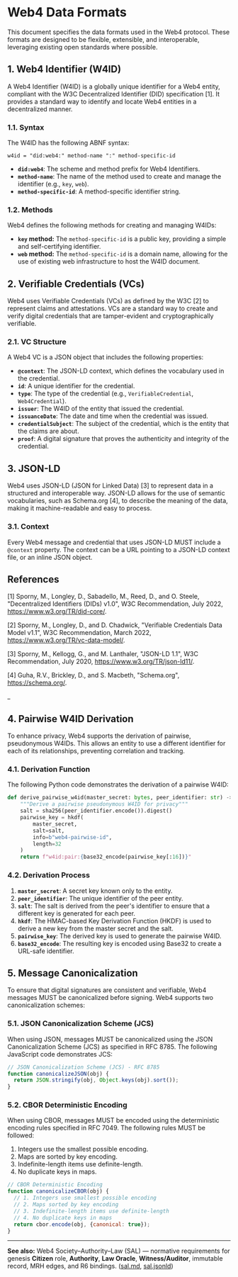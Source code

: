 # Web4 Data Formats

This document specifies the data formats used in the Web4 protocol. These formats are designed to be flexible, extensible, and interoperable, leveraging existing open standards where possible.




## 1. Web4 Identifier (W4ID)

A Web4 Identifier (W4ID) is a globally unique identifier for a Web4 entity, compliant with the W3C Decentralized Identifier (DID) specification [1]. It provides a standard way to identify and locate Web4 entities in a decentralized manner.

### 1.1. Syntax

The W4ID has the following ABNF syntax:

`w4id = "did:web4:" method-name ":" method-specific-id`

- **`did:web4`**: The scheme and method prefix for Web4 Identifiers.
- **`method-name`**: The name of the method used to create and manage the identifier (e.g., `key`, `web`).
- **`method-specific-id`**: A method-specific identifier string.

### 1.2. Methods

Web4 defines the following methods for creating and managing W4IDs:

- **`key` method:** The `method-specific-id` is a public key, providing a simple and self-certifying identifier.
- **`web` method:** The `method-specific-id` is a domain name, allowing for the use of existing web infrastructure to host the W4ID document.

## 2. Verifiable Credentials (VCs)

Web4 uses Verifiable Credentials (VCs) as defined by the W3C [2] to represent claims and attestations. VCs are a standard way to create and verify digital credentials that are tamper-evident and cryptographically verifiable.

### 2.1. VC Structure

A Web4 VC is a JSON object that includes the following properties:

- **`@context`**: The JSON-LD context, which defines the vocabulary used in the credential.
- **`id`**: A unique identifier for the credential.
- **`type`**: The type of the credential (e.g., `VerifiableCredential`, `Web4Credential`).
- **`issuer`**: The W4ID of the entity that issued the credential.
- **`issuanceDate`**: The date and time when the credential was issued.
- **`credentialSubject`**: The subject of the credential, which is the entity that the claims are about.
- **`proof`**: A digital signature that proves the authenticity and integrity of the credential.

## 3. JSON-LD

Web4 uses JSON-LD (JSON for Linked Data) [3] to represent data in a structured and interoperable way. JSON-LD allows for the use of semantic vocabularies, such as Schema.org [4], to describe the meaning of the data, making it machine-readable and easy to process.

### 3.1. Context

Every Web4 message and credential that uses JSON-LD MUST include a `@context` property. The context can be a URL pointing to a JSON-LD context file, or an inline JSON object.

## References

[1] Sporny, M., Longley, D., Sabadello, M., Reed, D., and O. Steele, "Decentralized Identifiers (DIDs) v1.0", W3C Recommendation, July 2022, <https://www.w3.org/TR/did-core/>.

[2] Sporny, M., Longley, D., and D. Chadwick, "Verifiable Credentials Data Model v1.1", W3C Recommendation, March 2022, <https://www.w3.org/TR/vc-data-model/>.

[3] Sporny, M., Kellogg, G., and M. Lanthaler, "JSON-LD 1.1", W3C Recommendation, July 2020, <https://www.w3.org/TR/json-ld11/>.

[4] Guha, R.V., Brickley, D., and S. Macbeth, "Schema.org", <https://schema.org/>.



_



## 4. Pairwise W4ID Derivation

To enhance privacy, Web4 supports the derivation of pairwise, pseudonymous W4IDs. This allows an entity to use a different identifier for each of its relationships, preventing correlation and tracking.

### 4.1. Derivation Function

The following Python code demonstrates the derivation of a pairwise W4ID:

```python
def derive_pairwise_w4id(master_secret: bytes, peer_identifier: str) -> str:
    """Derive a pairwise pseudonymous W4ID for privacy"""
    salt = sha256(peer_identifier.encode()).digest()
    pairwise_key = hkdf(
        master_secret,
        salt=salt,
        info=b"web4-pairwise-id",
        length=32
    )
    return f"w4id:pair:{base32_encode(pairwise_key[:16])}"
```

### 4.2. Derivation Process

1.  **`master_secret`**: A secret key known only to the entity.
2.  **`peer_identifier`**: The unique identifier of the peer entity.
3.  **`salt`**: The salt is derived from the peer's identifier to ensure that a different key is generated for each peer.
4.  **`hkdf`**: The HMAC-based Key Derivation Function (HKDF) is used to derive a new key from the master secret and the salt.
5.  **`pairwise_key`**: The derived key is used to generate the pairwise W4ID.
6.  **`base32_encode`**: The resulting key is encoded using Base32 to create a URL-safe identifier.




## 5. Message Canonicalization

To ensure that digital signatures are consistent and verifiable, Web4 messages MUST be canonicalized before signing. Web4 supports two canonicalization schemes:

### 5.1. JSON Canonicalization Scheme (JCS)

When using JSON, messages MUST be canonicalized using the JSON Canonicalization Scheme (JCS) as specified in RFC 8785. The following JavaScript code demonstrates JCS:

```javascript
// JSON Canonicalization Scheme (JCS) - RFC 8785
function canonicalizeJSON(obj) {
  return JSON.stringify(obj, Object.keys(obj).sort());
}
```

### 5.2. CBOR Deterministic Encoding

When using CBOR, messages MUST be encoded using the deterministic encoding rules specified in RFC 7049. The following rules MUST be followed:

1.  Integers use the smallest possible encoding.
2.  Maps are sorted by key encoding.
3.  Indefinite-length items use definite-length.
4.  No duplicate keys in maps.

```javascript
// CBOR Deterministic Encoding
function canonicalizeCBOR(obj) {
  // 1. Integers use smallest possible encoding
  // 2. Maps sorted by key encoding
  // 3. Indefinite-length items use definite-length
  // 4. No duplicate keys in maps
  return cbor.encode(obj, {canonical: true});
}
```
---
**See also:** Web4 Society–Authority–Law (SAL) — normative requirements for genesis **Citizen** role, **Authority**, **Law Oracle**, **Witness/Auditor**, immutable record, MRH edges, and R6 bindings. ([sal.md](web4-society-authority-law.md), [sal.jsonld](sal.jsonld))
